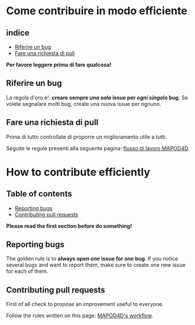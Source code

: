 # Come contribuire in modo efficiente

## indice

- [Riferire un bug](#riferire-un-bug)
- [Fare una richiesta di pull](#fare-una-richiesta-di-pull)

**Per favore leggere prima di fare qualcosa!**

## Riferire un bug

La regola d'oro e': **creare sempre *una sola* issue per *ogni singolo* bug**. Se volete
segnalare molti bug, create una nuova issue per ognuno.

## Fare una richiesta di pull

Prima di tutto controllate di proporre un miglioramento utile a tutti.

Seguite le regole presenti alla seguente pagina: [flusso di lavoro MAPOD4D](https://github.com/mapod4d/docs/blob/master/it/flusso_di_lavoro/flusso.md).



# How to contribute efficiently

## Table of contents

- [Reporting bugs](#reporting-bugs)
- [Contributing pull requests](#contributing-pull-requests)

**Please read the first section before do something!**

## Reporting bugs

The golden rule is to **always open *one* issue for *one* bug**. If you notice
several bugs and want to report them, make sure to create one new issue for
each of them.

## Contributing pull requests

First of all check to propose an improvement useful to everyone.

Follow the rules written on this page: [MAPOD4D's workflow](https://github.com/mapod4d/docs/blob/master/en/workflow/flow.md).


